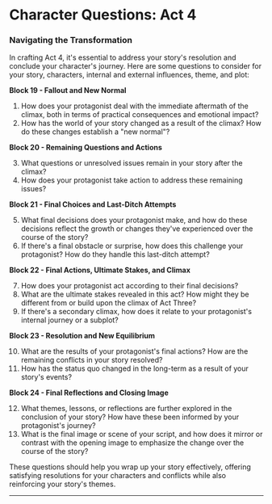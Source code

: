 # Character Questions: Act 4

### Navigating the Transformation

In crafting Act 4, it's essential to address your story's resolution and conclude your character's journey. Here are some questions to consider for your story, characters, internal and external influences, theme, and plot:

**Block 19 - Fallout and New Normal**

1. How does your protagonist deal with the immediate aftermath of the climax, both in terms of practical consequences and emotional impact?
2. How has the world of your story changed as a result of the climax? How do these changes establish a "new normal"?

**Block 20 - Remaining Questions and Actions**

3. What questions or unresolved issues remain in your story after the climax?
4. How does your protagonist take action to address these remaining issues?

**Block 21 - Final Choices and Last-Ditch Attempts**

5. What final decisions does your protagonist make, and how do these decisions reflect the growth or changes they've experienced over the course of the story?
6. If there's a final obstacle or surprise, how does this challenge your protagonist? How do they handle this last-ditch attempt?

**Block 22 - Final Actions, Ultimate Stakes, and Climax**

7. How does your protagonist act according to their final decisions? 
8. What are the ultimate stakes revealed in this act? How might they be different from or build upon the climax of Act Three?
9. If there's a secondary climax, how does it relate to your protagonist's internal journey or a subplot?

**Block 23 - Resolution and New Equilibrium**

10. What are the results of your protagonist's final actions? How are the remaining conflicts in your story resolved?
11. How has the status quo changed in the long-term as a result of your story's events?

**Block 24 - Final Reflections and Closing Image**

12. What themes, lessons, or reflections are further explored in the conclusion of your story? How have these been informed by your protagonist's journey?
13. What is the final image or scene of your script, and how does it mirror or contrast with the opening image to emphasize the change over the course of the story?

These questions should help you wrap up your story effectively, offering satisfying resolutions for your characters and conflicts while also reinforcing your story's themes.

---
